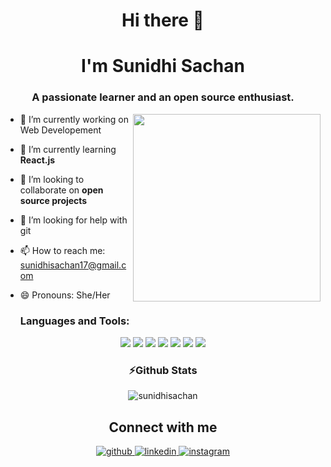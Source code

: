 
<h1 align="center"> Hi there 👋  </h1>
<h1 align="center">I'm Sunidhi Sachan
<h3 align="center">A passionate learner and an open source enthusiast. </h3>

   <img align="right" src="https://media.giphy.com/media/L1R1tvI9svkIWwpVYr/giphy.gif" width="300" height="300" />
  
  
  
- 🔭 I’m currently working on Web Developement
- 🌱 I’m currently learning **React.js**
- 👯 I’m looking to collaborate on **open source projects**
- 🤔 I’m looking for help with git
- 📫 How to reach me: <sunidhisachan17@gmail.com>
- 😄 Pronouns: She/Her

 
  ### Languages and Tools:

  
  
<p align="center"> <img src="https://img.shields.io/badge/HTML-239120?style=for-the-badge&logo=html5&logoColor=white"/> <img src="https://img.shields.io/badge/CSS-239120?&style=for-the-badge&logo=css3&logoColor=black"/> <img src="https://img.shields.io/badge/JavaScript-F7DF1E?style=for-the-badge&logo=javascript&logoColor=black"/> <img src="https://img.shields.io/badge/GIT-239120?style=for-the-badge&logo=git&logoColor=black"/> <img src="https://img.shields.io/badge/C-00599C?style=for-the-badge&logo=c&logoColor=white"/> <img src="https://img.shields.io/badge/C%2B%2B-00599C?style=for-the-badge&logo=c%2B%2B&logoColor=white"/> <img src="https://img.shields.io/badge/Bootstrap-563D7C?style=for-the-badge&logo=bootstrap&logoColor=white"/>
</p>

  <p align="center">
  
</p>
 
  <h3 align="center">⚡Github Stats</h3>
<p align="center">
  <img align="center" src="https://github-readme-stats.vercel.app/api?username=sunidhisachan&show_icons=true&hide=stars,issues&count_private=true&theme=radical" alt="sunidhisachan" />
</p>

  
<h2 align="center">Connect with me</h2>
<div align="center">  
  <a href="https://github.com/sunidhisachan" target="_blank">
    <img src=https://img.shields.io/badge/github-%2324292e.svg?&style=for-the-badge&logo=github&logoColor=white alt=github style="margin-bottom: 5px;" />
  </a>
 
  <a href="https://www.linkedin.com/in/sunidhi-sachan-4b5033211/" target="_blank">
    <img src=https://img.shields.io/badge/linkedin-%231E77B5.svg?&style=for-the-badge&logo=linkedin&logoColor=white alt=linkedin style="margin-bottom: 5px;" />
  </a>

  <a href="https://instagram.com/sunidhisachan17?utm_medium=copy_link" target="_blank">
    <img src=https://img.shields.io/badge/instagram-%23000000.svg?&style=for-the-badge&logo=instagram&logoColor=white alt=instagram style="margin-bottom: 5px;" />
  </a>
</div>  
